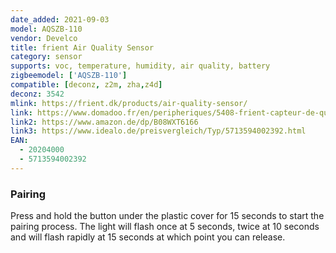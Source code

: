 ```yaml
---
date_added: 2021-09-03
model: AQSZB-110
vendor: Develco
title: frient Air Quality Sensor
category: sensor
supports: voc, temperature, humidity, air quality, battery
zigbeemodel: ['AQSZB-110']
compatible: [deconz, z2m, zha,z4d]
deconz: 3542
mlink: https://frient.dk/products/air-quality-sensor/
link: https://www.domadoo.fr/en/peripheriques/5408-frient-capteur-de-qualite-d-air-zigbee-ha-5713594002392.html
link2: https://www.amazon.de/dp/B08WXT6166
link3: https://www.idealo.de/preisvergleich/Typ/5713594002392.html
EAN:
  - 20204000 
  - 5713594002392
---
```


### Pairing
Press and hold the button under the plastic cover for 15 seconds to start the pairing process. The light will flash once at 5 seconds, twice at 10 seconds and will flash rapidly at 15 seconds at which point you can release.
